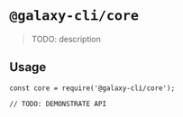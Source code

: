 # `@galaxy-cli/core`

> TODO: description

## Usage

```
const core = require('@galaxy-cli/core');

// TODO: DEMONSTRATE API
```
